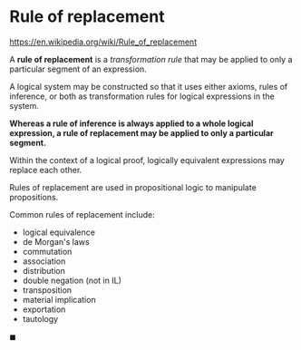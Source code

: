 # Rule of replacement

https://en.wikipedia.org/wiki/Rule_of_replacement

A **rule of replacement** is a *transformation rule* that may be applied to only a particular segment of an expression.

A logical system may be constructed so that it uses either axioms, rules of inference, or both as transformation rules for logical expressions in the system.

**Whereas a rule of inference is always applied to a whole logical expression, a rule of replacement may be applied to only a particular segment.**

Within the context of a logical proof, logically equivalent expressions may replace each other.

Rules of replacement are used in propositional logic to manipulate propositions.

Common rules of replacement include:
- logical equivalence
- de Morgan's laws
- commutation
- association
- distribution
- double negation (not in IL)
- transposition
- material implication
- exportation
- tautology

◼
